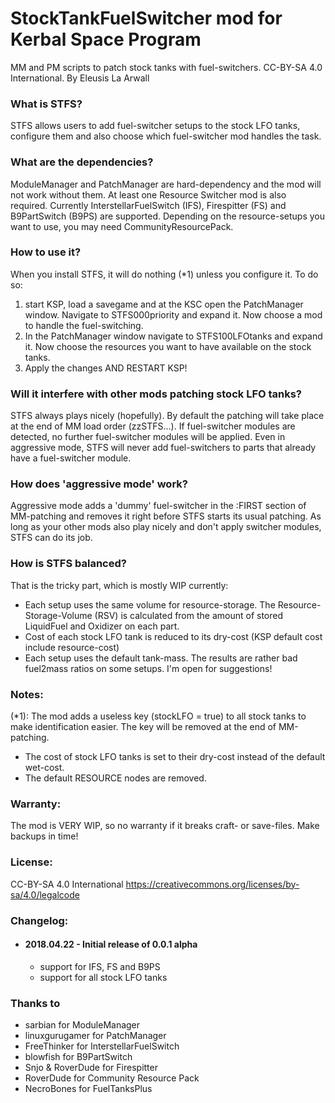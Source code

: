 # StockTankFuelSwitcher mod for Kerbal Space Program
MM and PM scripts to patch stock tanks with fuel-switchers.
CC-BY-SA 4.0 International. 
By Eleusis La Arwall

### What is STFS?
STFS allows users to add fuel-switcher setups to the stock LFO tanks, configure them and also choose which fuel-switcher mod handles the task.

### What are the dependencies?
ModuleManager and PatchManager are hard-dependency and the mod will not work without them.
At least one Resource Switcher mod is also required. Currently InterstellarFuelSwitch (IFS), Firespitter (FS) and B9PartSwitch (B9PS) are supported.
Depending on the resource-setups you want to use, you may need CommunityResourcePack.

### How to use it?
When you install STFS, it will do nothing (*1) unless you configure it. To do so:
1. start KSP, load a savegame and at the KSC open the PatchManager window. Navigate to STFS000priority and expand it. Now choose a mod to handle the fuel-switching.
2. In the PatchManager window navigate to STFS100LFOtanks and expand it. Now choose the resources you want to have available on the stock tanks.
3. Apply the changes AND RESTART KSP!

### Will it interfere with other mods patching stock LFO tanks?
STFS always plays nicely (hopefully). By default the patching will take place at the end of MM load order (zzSTFS...). If fuel-switcher modules are detected, no further fuel-switcher modules will be applied. Even in aggressive mode, STFS will never add fuel-switchers to parts that already have a fuel-switcher module. 

### How does 'aggressive mode' work?
Aggressive mode adds a 'dummy' fuel-switcher in the :FIRST section of MM-patching and removes it right before STFS starts its usual patching. As long as your other mods also play nicely and don't apply switcher modules, STFS can do its job.

### How is STFS balanced?
That is the tricky part, which is mostly WIP currently:
 - Each setup uses the same volume for resource-storage. The Resource-Storage-Volume (RSV) is calculated from the amount of stored LiquidFuel and Oxidizer on each part.
 - Cost of each stock LFO tank is reduced to its dry-cost (KSP default cost include resource-cost)
 - Each setup uses the default tank-mass. The results are rather bad fuel2mass ratios on some setups. I'm open for suggestions!

### Notes:
(*1): The mod adds a useless key (stockLFO = true) to all stock tanks to make identification easier. The key will be removed at the end of MM-patching.
 - The cost of stock LFO tanks is set to their dry-cost instead of the default wet-cost.
 - The default RESOURCE nodes are removed.

### Warranty:
The mod is VERY WIP, so no warranty if it breaks craft- or save-files. Make backups in time!

### License:
CC-BY-SA 4.0 International 
https://creativecommons.org/licenses/by-sa/4.0/legalcode

### Changelog:
- #### 2018.04.22 - Initial release of 0.0.1 alpha
  - support for IFS, FS and B9PS
  - support for all stock LFO tanks

### Thanks to
- sarbian for ModuleManager
- linuxgurugamer for PatchManager
- FreeThinker for InterstellarFuelSwitch
- blowfish for B9PartSwitch
- Snjo & RoverDude for Firespitter
- RoverDude for Community Resource Pack
- NecroBones for FuelTanksPlus